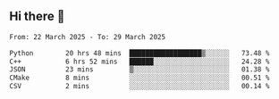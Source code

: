 ## Hi there 👋

<!--
**Bojupi/Bojupi** is a ✨ _special_ ✨ repository because its `README.md` (this file) appears on your GitHub profile.

Here are some ideas to get you started:

- 🔭 I’m currently working on ...
- 🌱 I’m currently learning ...
- 👯 I’m looking to collaborate on ...
- 🤔 I’m looking for help with ...
- 💬 Ask me about ...
- 📫 How to reach me: ...
- 😄 Pronouns: ...
- ⚡ Fun fact: ...
-->

<!--START_SECTION:waka-->

```txt
From: 22 March 2025 - To: 29 March 2025

Python        20 hrs 48 mins  ██████████████████▒░░░░░░   73.48 %
C++           6 hrs 52 mins   ██████░░░░░░░░░░░░░░░░░░░   24.28 %
JSON          23 mins         ▒░░░░░░░░░░░░░░░░░░░░░░░░   01.38 %
CMake         8 mins          ░░░░░░░░░░░░░░░░░░░░░░░░░   00.51 %
CSV           2 mins          ░░░░░░░░░░░░░░░░░░░░░░░░░   00.14 %
```

<!--END_SECTION:waka-->
